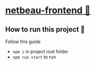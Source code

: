 # [netbeau-frontend 🐸](https://github.com/The-MD-Style/netbeau-frontend)

## How to run this project 🚀

Follow this guide

- `npm i` in project root folder
- `npm run start` to run
